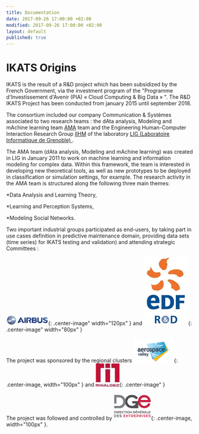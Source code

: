 ```yaml
---
title: Documentation
date: 2017-09-26 17:00:00 +02:00
modified: 2017-09-26 17:00:00 +02:00
layout: default
published: true
---
```



IKATS Origins
=============

IKATS is the result of a R&D project which has been subsidized by the French Government, via the investment program of the "Programme d'Investissement d'Avenir (PIA) « Cloud Computing & Big Data » ".
The R&D IKATS Project has been conducted from january 2015 until september 2018.

The consortium included our company Communication & Systèmes associated to two research teams : the  dAta analysis, Modeling and mAchine learning team <a href="https://www.liglab.fr/en/research/research-areas-and-teams/ama"> AMA</a> team and the Engineering Human-Computer Interaction
Research Group <a href="http://iihm.imag.fr/en/">IIHM</a> of the laboratory <a href="https://www.liglab.fr ">LIG (Laboratoire Informatique de Grenoble) </a>.

The AMA team (dAta analysis, Modeling and mAchine learning) was created in LIG in January 2011 to work on machine learning and information modeling for complex data. Within this framework, the team is interested in developing new theoretical tools, as well as new prototypes to be deployed in classification or simulation settings, for example. The research activity in the AMA team is structured along the following three main themes:

*Data Analysis and Learning Theory,

*Learning and Perception Systems,

*Modeling Social Networks.


Two important industrial groups participated as end-users, by taking part in use cases definition in predictive maintenance domain, providing data sets (time series) for IKATS testing and validation) and attending strategic Committees :

![AIRBUS R&D](/img/logo_AIB_RetD.png ){: .center-image" width="120px" }
and
![EDF R&D](/img/logo_EDF_RetD.png ){: .center-image" width="80px" }

The project was sponsored by the regional clusters ![Aerospace Valley](/img/logo_aese.png ){: .center-image, width="100px" }  and ![Minalogic](/img/logo_minalogic.jpg ){: .center-image" }

The project was followed and controlled by ![DGE](/img/logo_DGE.png ){: .center-image, width="100px" }.
